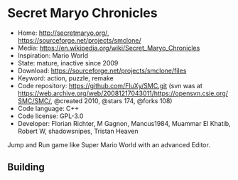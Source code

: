 # Secret Maryo Chronicles

- Home: http://secretmaryo.org/, https://sourceforge.net/projects/smclone/
- Media: https://en.wikipedia.org/wiki/Secret_Maryo_Chronicles
- Inspiration: Mario World
- State: mature, inactive since 2009
- Download: https://sourceforge.net/projects/smclone/files
- Keyword: action, puzzle, remake
- Code repository: https://github.com/FluXy/SMC.git (svn was at https://web.archive.org/web/20081217043011/https://opensvn.csie.org/SMC/SMC/, @created 2010, @stars 174, @forks 108)
- Code language: C++
- Code license: GPL-3.0
- Developer: Florian Richter, M Gagnon, Mancus1984, Muammar El Khatib, Robert W, shadowsnipes, Tristan Heaven

Jump and Run game like Super Mario World with an advanced Editor.

## Building
